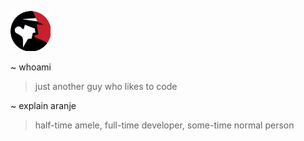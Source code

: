 ![](avatar.png)

~ whoami
> just another guy who likes to code

~ explain aranje
> half-time amele, full-time developer, some-time normal person
